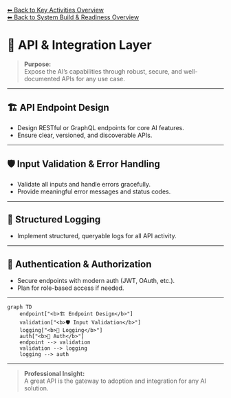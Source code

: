 [⬅ Back to Key Activities Overview](Key_Activities.md)  
[⬅ Back to System Build & Readiness Overview](README.md)

# 🔌 API & Integration Layer

> **Purpose:**  
> Expose the AI’s capabilities through robust, secure, and well-documented APIs for any use case.

---

## 🏗️ API Endpoint Design

- Design RESTful or GraphQL endpoints for core AI features.
- Ensure clear, versioned, and discoverable APIs.

---

## 🛡️ Input Validation & Error Handling

- Validate all inputs and handle errors gracefully.
- Provide meaningful error messages and status codes.

---

## 📜 Structured Logging

- Implement structured, queryable logs for all API activity.

---

## 🔐 Authentication & Authorization

- Secure endpoints with modern auth (JWT, OAuth, etc.).
- Plan for role-based access if needed.

---

```mermaid
graph TD
    endpoint["<b>🏗️ Endpoint Design</b>"]
    validation["<b>🛡️ Input Validation</b>"]
    logging["<b>📜 Logging</b>"]
    auth["<b>🔐 Auth</b>"]
    endpoint --> validation
    validation --> logging
    logging --> auth
```

---

> **Professional Insight:**  
> A great API is the gateway to adoption and integration for any AI solution.
